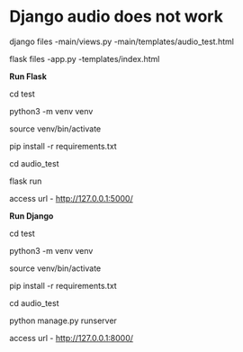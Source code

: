 # Django audio does not work



django files
-main/views.py
-main/templates/audio_test.html


flask files
-app.py
-templates/index.html




**Run Flask**


cd test

python3 -m venv venv

source venv/bin/activate

pip install -r requirements.txt

cd audio_test

flask run

access url - http://127.0.0.1:5000/




**Run Django**

cd test

python3 -m venv venv

source venv/bin/activate

pip install -r requirements.txt

cd audio_test

python manage.py runserver

access url - http://127.0.0.1:8000/





